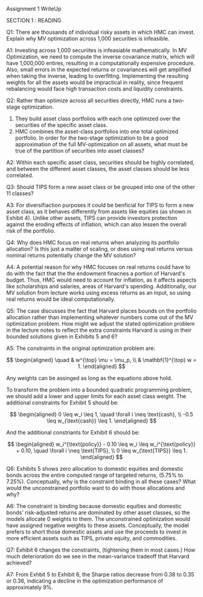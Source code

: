 Assignment 1 WriteUp

SECTION 1 : READING

Q1: There are thousands of individual risky assets in which HMC can invest. Explain why MV optimization across 1,000 securities is infeasible.

A1: Investing across 1,000 securiites is infeasiable mathematically. In MV Optimization, we need to compute the inverse covariance matrix, which will have 1,000,000 entires, resulting in a computationally expensive procedure. Also, small errors in the expected returns or covariances will get amplified when taking the inverse, leading to overfittng. Implementing the resulting weights for all the assets would be impractical in reality, since frequent rebalancing would face high transaction costs and liquidity constraints.

Q2: Rather than optimize across all securities directly, HMC runs a two-stage optimization.
1. They build asset class portfolios with each one optimized over the securities of the specific asset class.
2. HMC combines the asset-class portfolios into one total optimized portfolio.
In order for the two-stage optimization to be a good approximation of the full MV-optimization on all assets, what must be true of the partition of securities into asset classes?

A2: Within each specific asset class, securities should be highly correlated, and between the different asset classes, the asset classes should be less correlated.

Q3: Should TIPS form a new asset class or be grouped into one of the other 11 classes?

A3: For diversifiaction purposes it could be benficial for TIPS to form a new asset class, as it behaves differently from assets like equities (as shown in Exhibit 4). Unlike other assets, TIPS can provide investors protection against the eroding effects of inflation, which can also lessen the overall risk of the portfolio.  

Q4: Why does HMC focus on real returns when analyzing its portfolio allocation? Is this just a matter of scaling, or does using real returns versus nominal returns potentially change the MV solution?

A4: A potential reason for why HMC focuses on real returns could have to do with the fact that the the endowment finacnes a portion of Harvard's budget. Thus, HMC would need to account for inflation, as it affects aspects like scholarships and salaries, areas of Harvard's spending. Additionally, our MV solution from lecture works using excess returns as an input, so using real returns would be ideal computationally.

Q5: The case discusses the fact that Harvard places bounds on the portfolio allocation rather than implementing whatever numbers come out of the MV optimization problem. How might we adjust the stated optimization problem in the lecture notes to reflect the extra constraints Harvard is using in their bounded solutions given in Exhibits 5 and 6?

A5: The constraints in the original optimization problem are:

$$
\begin{aligned}
\quad & w^{\top} \mu = \mu_p, \\
& \mathbf{1}^{\top} w = 1.
\end{aligned}
$$

Any weights can be assinged as long as the equations above hold. 

To transform the problem into a bounded quadratic programming problem, we should add a lower and upper limits for each asset class weight. The additional constraints for Exhibit 5 should be: 

$$
\begin{aligned}
0 \leq w_i \leq 1, \quad \forall i \neq \text{cash}, \\
-0.5 \leq w_{\text{cash}} \leq 1.
\end{aligned}
$$

And the additional constriants for Exhibit 6 should be:

$$
\begin{aligned}
w_i^{\text{policy}} - 0.10 \leq w_i \leq w_i^{\text{policy}} + 0.10, \quad \forall i \neq \text{TIPS}, \\
0 \leq w_{\text{TIPS}} \leq 1.
\end{aligned}
$$

Q6: Exhibits 5 shows zero allocation to domestic equities and domestic bonds across the entire computed range of targeted returns, (5.75% to 7.25%). Conceptually, why is the constraint binding in all these cases? What would the unconstrained portfolio want to do with those allocations and why?

A6: The constraint is binding because domestic equities and domestic bonds' risk-adjusted returns are dominated by other asset classes, so the models allocate 0 weights to them. The unconstrained optimization would have assigned negative weights to these assets. Conceptually, the model prefers to short those domestic assets and use the proceeds to invest in more efficient assets such as TIPS, private equity, and commodities.

Q7: Exhibit 6 changes the constraints, (tightening them in most cases.) How much deterioration do we see in the mean-variance tradeoff that Harvard achieved?

A7: From Exhbit 5 to Exhibit 6, the Sharpe ratios decrease from 0.38 to 0.35 or 0.36, indicating a decline in the optimization performance of approximately 9%. 
